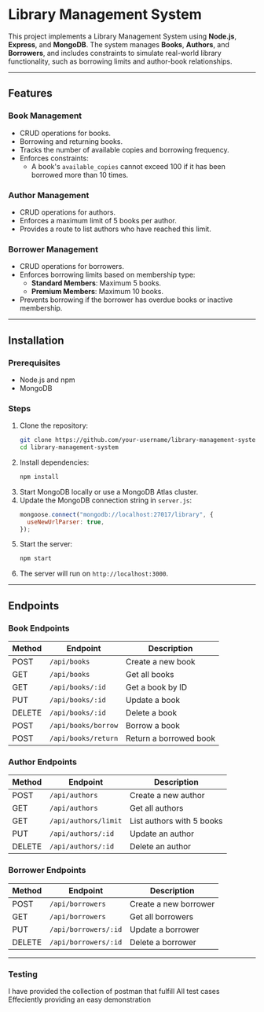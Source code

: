 # Library Management System

This project implements a Library Management System using **Node.js**, **Express**, and **MongoDB**. The system manages **Books**, **Authors**, and **Borrowers**, and includes constraints to simulate real-world library functionality, such as borrowing limits and author-book relationships.

---

## Features

### Book Management

- CRUD operations for books.
- Borrowing and returning books.
- Tracks the number of available copies and borrowing frequency.
- Enforces constraints:
  - A book's `available_copies` cannot exceed 100 if it has been borrowed more than 10 times.

### Author Management

- CRUD operations for authors.
- Enforces a maximum limit of 5 books per author.
- Provides a route to list authors who have reached this limit.

### Borrower Management

- CRUD operations for borrowers.
- Enforces borrowing limits based on membership type:
  - **Standard Members**: Maximum 5 books.
  - **Premium Members**: Maximum 10 books.
- Prevents borrowing if the borrower has overdue books or inactive membership.

---

## Installation

### Prerequisites

- Node.js and npm
- MongoDB

### Steps

1. Clone the repository:
   ```bash
   git clone https://github.com/your-username/library-management-system.git
   cd library-management-system
   ```
2. Install dependencies:
   ```bash
   npm install
   ```
3. Start MongoDB locally or use a MongoDB Atlas cluster.
4. Update the MongoDB connection string in `server.js`:
   ```javascript
   mongoose.connect("mongodb://localhost:27017/library", {
     useNewUrlParser: true,
   });
   ```
5. Start the server:
   ```bash
   npm start
   ```
6. The server will run on `http://localhost:3000`.

---

## Endpoints

### Book Endpoints

| Method | Endpoint            | Description            |
| ------ | ------------------- | ---------------------- |
| POST   | `/api/books`        | Create a new book      |
| GET    | `/api/books`        | Get all books          |
| GET    | `/api/books/:id`    | Get a book by ID       |
| PUT    | `/api/books/:id`    | Update a book          |
| DELETE | `/api/books/:id`    | Delete a book          |
| POST   | `/api/books/borrow` | Borrow a book          |
| POST   | `/api/books/return` | Return a borrowed book |

### Author Endpoints

| Method | Endpoint             | Description               |
| ------ | -------------------- | ------------------------- |
| POST   | `/api/authors`       | Create a new author       |
| GET    | `/api/authors`       | Get all authors           |
| GET    | `/api/authors/limit` | List authors with 5 books |
| PUT    | `/api/authors/:id`   | Update an author          |
| DELETE | `/api/authors/:id`   | Delete an author          |

### Borrower Endpoints

| Method | Endpoint             | Description           |
| ------ | -------------------- | --------------------- |
| POST   | `/api/borrowers`     | Create a new borrower |
| GET    | `/api/borrowers`     | Get all borrowers     |
| PUT    | `/api/borrowers/:id` | Update a borrower     |
| DELETE | `/api/borrowers/:id` | Delete a borrower     |

---

### Testing

I have provided the collection of postman that fulfill All test cases Effeciently providing an
easy demonstration
